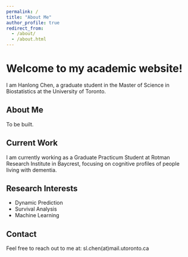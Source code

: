 ```yaml
---
permalink: /
title: "About Me"
author_profile: true
redirect_from: 
  - /about/
  - /about.html
---
```


# Welcome to my academic website!

I am Hanlong Chen, a graduate student in the Master of Science in Biostatistics at the University of Toronto. 

## About Me

To be built.

## Current Work

I am currently working as a Graduate Practicum Student at Rotman Research Institute in Baycrest, focusing on cognitive profiles of people living with dementia.

## Research Interests

- Dynamic Prediction
- Survival Analysis
- Machine Learning


## Contact

Feel free to reach out to me at: sl.chen(at)mail.utoronto.ca